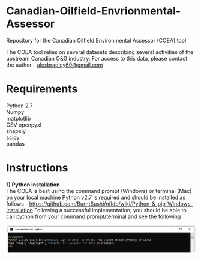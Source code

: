 # Canadian-Oilfield-Envrionmental-Assessor
Repository for the Canadian Oilfield Environmental Assessor (COEA) tool  
  
The COEA tool relies on several datasets describing several activities of the upstream Canadian O&G industry. For access to this data, please contact the author - alexbradley60@gmail.com

# Requirements
Python 2.7  
Numpy  
matplotlib  
CSV 
openpyxl   
shapely  
scipy  
pandas

# Instructions
**1) Python installation**   
The COEA is best using the command prompt (Windows) or terminal (Mac) on your local machine
Python v2.7 is required and should be installed as follows - https://github.com/BurntSushi/nfldb/wiki/Python-&-pip-Windows-installation
Following a successful implementation, you should be able to call python from your command prompt/terminal and see the following 

![Python 2.7 working in terminal](command_prompt_python.PNG)
